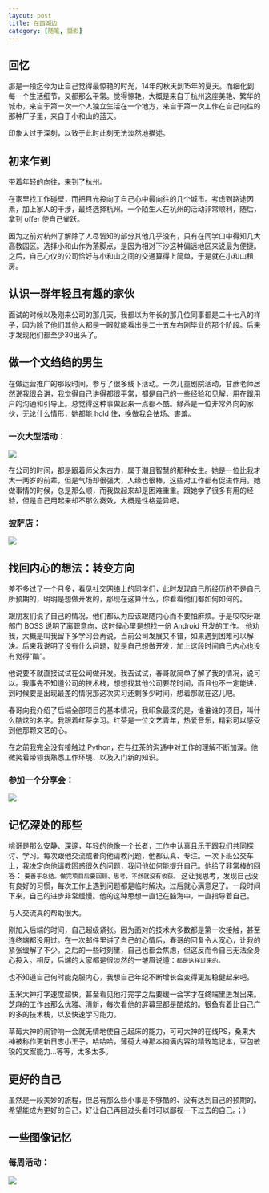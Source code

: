 ```yaml
---
layout: post
title: 在西湖边
category: [随笔, 摄影]
---
```


## 回忆

那是一段迄今为止自己觉得最惊艳的时光，14年的秋天到15年的夏天。而细化到每一个生活细节，又都那么平常。觉得惊艳，大概是来自于杭州这座美艳、繁华的城市，来自于第一次一个人独立生活在一个地方，来自于第一次工作在自己向往的那种厂子里，来自于小和山的蓝天。

印象太过于深刻，以致于此时此刻无法淡然地描述。

## 初来乍到

带着年轻的向往，来到了杭州。

在家里找工作碰壁，而把目光投向了自己心中最向往的几个城市。考虑到路途因素，加上家人的干涉，最终选择杭州。一个陌生人在杭州的活动非常顺利，随后，拿到 offer 使自己雀跃。

因为之前对杭州了解除了人尽皆知的部分其他几乎没有，只有在同学口中得知几大高教园区。选择小和山作为落脚点，是因为相对下沙这种偏远地区来说最为便捷。之后，自己心仪的公司恰好与小和山之间的交通算得上简单，于是就在小和山租房。

## 认识一群年轻且有趣的家伙

面试的时候以及刚来公司的那几天，我都以为年长的那几位同事都是二十七八的样子，因为除了他们其他人都是一眼就能看出是二十五左右刚毕业的那个阶段。后来才发现他们都至少30出头了。

## 做一个文绉绉的男生

在做运营推广的那段时间，参与了很多线下活动。一次儿童剧院活动，甘蔗老师居然说我很会讲，我觉得自己讲得都很平常，都是自己的一些经验和见解，用在跟用户的沟通和引导上。总觉得这种事做起来一点都不酷。绿茶是一位非常外向的家伙，无论什么情形，她都能 hold 住，换做我会怯场、害羞。

### 一次大型活动：

<img src="/img/lazy-3.jpg">

在公司的时间，都是跟着师父朱古力，属于潮且智慧的那种女生。她是一位比我才大一两岁的前辈，但是气场却很强大，人缘也很棒，这些对工作都有促进作用。她做事情的时候，总是那么顺，而我做起来却是困难重重。跟她学了很多有用的经验，但是自己用起来却不那么奏效，大概是性格差异吧。

### 披萨店：

<img src="/img/lazy-2.jpg">

## 找回内心的想法：转变方向

差不多过了一个月多，看见社交网络上的同学们，此时发现自己所经历的不是自己所预期的，明明是想做开发的，那现在这算什么，你看看他们都如何如何的。

跟朋友们说了自己的情况，他们都认为应该跟随内心而不要怕麻烦。于是咬咬牙跟部门 BOSS 说明了离职意向，这时候心里是想找一份 Android 开发的工作。
他劝我，大概是叫我留下多学习会再说，当前公司发展又不错，如果遇到困难可以解决。后来我说明了没有什么问题，就是自己想做开发，加上这段时间自己内心也没有觉得“酷”。

他说要不就直接试试在公司做开发。我去试试，春哥就简单了解了我的情况，说可以。我事先不知道公司的技术栈，想想找其他公司要花时间，而且也不一定能进，到时候要是出现最差的情况那这次实习还剩多少时间，想着那就在这儿吧。

春哥向我介绍了后端全部项目的基本情况，我印象最深的是，谁谁谁的项目，叫什么酷炫的名字。我跟着红茶学习。红茶是一位文艺青年，热爱音乐，精彩可以感受到他那颗文艺的心。

在之前我完全没有接触过 Python，在与红茶的沟通中对工作的理解不断加深。他微笑着带领我熟悉工作环境、以及入门新的知识。

### 参加一个分享会：

<img src="/img/lazy-5.jpg">

## 记忆深处的那些

桃哥是那么安静、深邃，年轻的他像一个长者，工作中认真且乐于跟我们共同探讨、学习。每次跟他交流或者向他请教问题，他都认真、专注。一次下班公交车上，我决定向他请教困惑很久的问题，我问他如何能提升自己。他给了非常棒的回答：
<code>要善于总结。做完项目后要回顾、思考，不然就没有收获。</code>
这让我思考，发现自己没有良好的习惯，每次工作上遇到问题都是临时解决，过后就心满意足了。一段时间下来，自己的进步非常缓慢。他的这种思想一直记在脑海中，一直指导着自己。

与人交流真的帮助很大。

刚加入后端的时间，自己超级紧张。因为面对的技术大多数都是第一次接触，甚至连终端都没用过。在一次邮件里讲了自己的心情后，春哥的回复令人宽心，让我的紧张缓解了不少。之后的一些时刻里，自己也都会焦虑，但这反而令自己无法全身心投入。相反，后端的大家都是很淡然的一皱眉说道：<code>都是这样过来的。</code>

也不知道自己何时能克服内心，我想自己年纪不断增长会变得更加稳健起来吧。

玉米大神打字速度超快，甚至看见他打完字之后要缓一会字才在终端里迸发出来。芝麻的工作台那么优雅、清新，每次看他的屏幕里都是酷炫的。银鱼有着比自己广的多的技术栈，以及快速学习能力。

草莓大神的闹钟响一会就无情地使自己起床的能力，可可大神的在线PS，桑果大神被称作更新日志小王子，哈哈哈，薄荷大神那本摘满内容的精致笔记本，豆包敏锐的文案能力...等等，太多太多。

## 更好的自己

虽然是一段美妙的旅程，但总有那么些小事是不够酷的、没有达到自己的预期的。希望能成为更好的自己，好让自己再回过头看时可以鄙视一下过去的自己。；）

## 一些图像记忆

### 每周活动：

<img src="/img/lazy-4.jpg">
